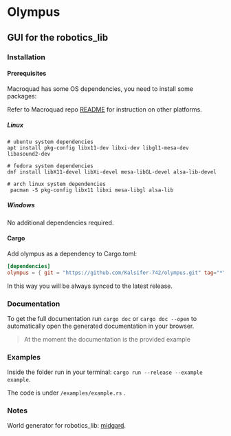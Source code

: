 # Olympus

## GUI for the robotics_lib

### Installation

#### Prerequisites

Macroquad has some OS dependencies, you need to install some packages:

Refer to Macroquad repo [README](https://github.com/not-fl3/macroquad?tab=readme-ov-file) for instruction on other platforms.

##### Linux

```
# ubuntu system dependencies
apt install pkg-config libx11-dev libxi-dev libgl1-mesa-dev libasound2-dev

# fedora system dependencies
dnf install libX11-devel libXi-devel mesa-libGL-devel alsa-lib-devel

# arch linux system dependencies
 pacman -S pkg-config libx11 libxi mesa-libgl alsa-lib
```

##### Windows

No additional dependencies required.

#### Cargo

Add olympus as a dependency to Cargo.toml:

```toml
[dependencies]
olympus = { git = "https://github.com/Kalsifer-742/olympus.git" tag="*" }
```

In this way you will be always synced to the latest release.

### Documentation

To get the full documentation run `cargo doc` or `cargo doc --open` to automatically open the generated documentation in your browser.

> At the moment the documentation is the provided example

### Examples

Inside the folder run in your terminal: `cargo run --release --example example`.

The code is under `/examples/example.rs` .

### Notes

World generator for robotics_lib: [midgard](https://github.com/Kalsifer-742/midgard).
